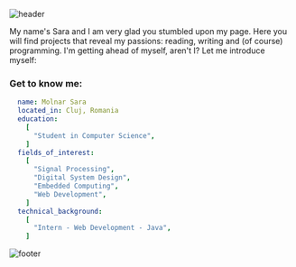![header](https://capsule-render.vercel.app/api?text=Hello%20There!&type=venom&color=0:0B6623,100:1FAA59&fontColor=A7E8A1&height=200)

My name's Sara and I am very glad you stumbled upon my page. Here you will find projects that reveal my passions: reading, writing and (of course) programming. I'm getting ahead of myself, aren't I? Let me introduce myself:

### Get to know me:
```yaml
  name: Molnar Sara
  located_in: Cluj, Romania
  education:
    [
      "Student in Computer Science",
    ]
  fields_of_interest:
    [
      "Signal Processing",
      "Digital System Design",
      "Embedded Computing",
      "Web Development",
    ]
  technical_background:
    [
      "Intern - Web Development - Java",
    ]
```
![footer](https://capsule-render.vercel.app/api?&type=waving&color=0:0B6623,100:1FAA59&height=100&section=footer)

